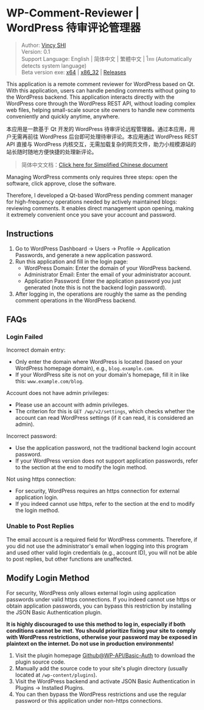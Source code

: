 # WP-Comment-Reviewer | WordPress 待审评论管理器

> Author: [Vincy SHI](https://blog.vincy1230.net/)  
> Version: 0.1  
> Support Language: English | 简体中文 | 繁體中文 | ไทย (Automatically detects system language)  
> Beta version exe: [x64](https://github.com/Vincy1230/WP-Comment-Reviewer/releases/download/0.1-Beta.2/Boxed_Qt_6_6_3_MSVC2019_64bit.exe) | [x86_32](https://github.com/Vincy1230/WP-Comment-Reviewer/releases/download/0.1-Beta.2/Boxed_Qt_5_15_17_MSVC2019_32bit.exe) | [Releases](https://github.com/Vincy1230/WP-Comment-Reviewer/releases/tag/0.1-Beta.2)

This application is a remote comment reviewer for WordPress based on Qt. With this application, users can handle pending comments without going to the WordPress backend. This application interacts directly with the WordPress core through the WordPress REST API, without loading complex web files, helping small-scale source site owners to handle new comments conveniently and quickly anytime, anywhere.

本应用是一款基于 Qt 开发的 WordPress 待审评论远程管理器。通过本应用，用户无需再前往 WordPress 后台即可处理待审评论。本应用通过 WordPress REST API 直接与 WordPress 内核交互，无需加载复杂的网页文件，助力小规模源站的站长随时随地方便快捷的处理新评论。

> 简体中文文档：[Click here for Simplified Chinese document](https://blog.vincy1230.net/vincy1230/technology/c-cpp-qt/1201/)

Managing WordPress comments only requires three steps: open the software, click approve, close the software.

Therefore, I developed a Qt-based WordPress pending comment manager for high-frequency operations needed by actively maintained blogs: reviewing comments. It enables direct management upon opening, making it extremely convenient once you save your account and password.

## Instructions

1.  Go to WordPress Dashboard -> Users -> Profile -> Application Passwords, and generate a new application password.
2.  Run this application and fill in the login page:
    -   WordPress Domain: Enter the domain of your WordPress backend.
    -   Administrator Email: Enter the email of your administrator account.
    -   Application Password: Enter the application password you just generated (note this is not the backend login password).
3.  After logging in, the operations are roughly the same as the pending comment operations in the WordPress backend.

## FAQs

### Login Failed

Incorrect domain entry:

-   Only enter the domain where WordPress is located (based on your WordPress homepage domain), e.g., `blog.example.com`.
-   If your WordPress site is not on your domain's homepage, fill it in like this: `www.example.com/blog`.

Account does not have admin privileges:

-   Please use an account with admin privileges.
-   The criterion for this is `GET /wp/v2/settings`, which checks whether the account can read WordPress settings (if it can read, it is considered an admin).

Incorrect password:

-   Use the application password, not the traditional backend login account password.
-   If your WordPress version does not support application passwords, refer to the section at the end to modify the login method.

Not using https connection:

-   For security, WordPress requires an https connection for external application login.
-   If you indeed cannot use https, refer to the section at the end to modify the login method.

### Unable to Post Replies

The email account is a required field for WordPress comments. Therefore, if you did not use the administrator's email when logging into this program and used other valid login credentials (e.g., account ID), you will not be able to post replies, but other functions are unaffected.

## Modify Login Method

For security, WordPress only allows external login using application passwords under valid https connections. If you indeed cannot use https or obtain application passwords, you can bypass this restriction by installing the JSON Basic Authentication plugin.

**It is highly discouraged to use this method to log in, especially if both conditions cannot be met. You should prioritize fixing your site to comply with WordPress restrictions, otherwise your password may be exposed in plaintext on the internet. Do not use in production environments!**

1.  Visit the plugin homepage [Github@WP-API/Basic-Auth](https://github.com/WP-API/Basic-Auth) to download the plugin source code.
2.  Manually add the source code to your site's plugin directory (usually located at `/wp-content/plugins`).
3.  Visit the WordPress backend and activate JSON Basic Authentication in Plugins -> Installed Plugins.
4.  You can then bypass the WordPress restrictions and use the regular password or this application under non-https connections.
